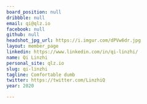 ```yaml
---
board_position: null
dribbble: null
email: qi@qlz.io
facebook: null
github: null
headshot_jpg_url: https://i.imgur.com/dPVw6dr.jpg
layout: member_page
linkedin: https://www.linkedin.com/in/qi-linzhi/
name: Qi Linzhi
personal_site: qlz.io
slug: qi-linzhi
tagline: Comfortable dumb
twitter: https://twitter.com/LinzhiQ
year: 2020

---
```

